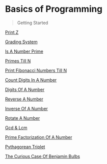 # Basics of Programming

> Getting Started

[Print Z](https://thatbeautifuldream.github.io/pepcoding-dsa/lecture-001/print-z.html)

[Grading System](https://thatbeautifuldream.github.io/pepcoding-dsa/lecture-001/grading-system.html)

[Is A Number Prime](https://thatbeautifuldream.github.io/pepcoding-dsa/lecture-002/is-number-prime.html)

[Primes Till N](https://thatbeautifuldream.github.io/pepcoding-dsa/lecture-002/primes-till-n.html)

[Print Fibonacci Numbers Till N](https://thatbeautifuldream.github.io/pepcoding-dsa/lecture-002/hw/fibo-till-n.html)

[Count Digits In A Number](https://thatbeautifuldream.github.io/pepcoding-dsa/lecture-002/hw/count-digits.html)

[Digits Of A Number](https://thatbeautifuldream.github.io/pepcoding-dsa/lecture-002/hw/digits-of-a-number.html)

[Reverse A Number](https://thatbeautifuldream.github.io/pepcoding-dsa/lecture-003/reverse-a-number.html)

[Inverse Of A Number](https://thatbeautifuldream.github.io/pepcoding-dsa/lecture-003/inverse-of-a-number.html)

[Rotate A Number]()

[Gcd & Lcm]()

[Prime Factorization Of A Number]()

[Pythagorean Triplet]()

[The Curious Case Of Benjamin Bulbs](https://thatbeautifuldream.github.io/pepcoding-dsa/lecture-003/benjamin-bulbs.html)
